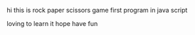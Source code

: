 hi
this is rock paper scissors game 
first program in java script

loving to learn it
 hope have fun

